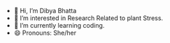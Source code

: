 - 👋 Hi, I’m Dibya Bhatta
- 👀 I’m interested in Research Related to plant Stress.
- 🌱 I’m currently learning coding.
- 😄 Pronouns: She/her


<!---
agridibu/agridibu is a ✨ special ✨ repository because its `README.md` (this file) appears on your GitHub profile.
You can click the Preview link to take a look at your changes.
--->
